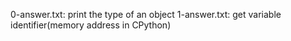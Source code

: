 0-answer.txt: print the type of an object
1-answer.txt: get variable identifier(memory address in CPython)

